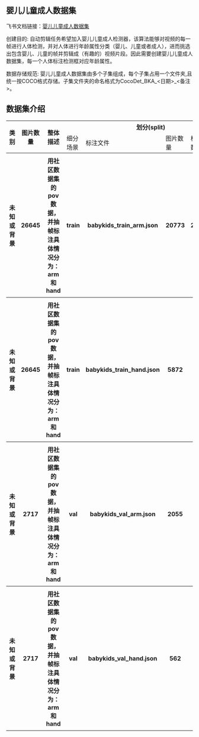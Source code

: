 
## 婴儿儿童成人数据集
飞书文档链接：[婴儿儿童成人数据集 ](https://arashivision.feishu.cn/wiki/wikcnmfFwYR7LFcIvLiamR1UQze)  


创建目的: 自动剪辑任务希望加入婴儿儿童成人检测器，该算法能够对视频的每一帧进行人体检测，并对人体进行年龄属性分类（婴儿、儿童或者成人），进而挑选出包含婴儿、儿童的帧并剪辑成（有趣的）视频片段。因此需要创建婴儿儿童成人数据集，每一个人体标注检测框对应年龄属性。

数据存储规范: 婴儿儿童成人数据集由多个子集组成，每个子集占用一个文件夹,且统一按COCO格式存储。子集文件夹的命名格式为CocoDet_BKA_<日期>_<备注>。

## 数据集介绍

<table>
    <tr>
        <th rowspan="2"> 类别 </th> 
        <th rowspan="2"> 图片数量 </th> 
        <th rowspan="2"> 整体描述 </th> 
        <th colspan="5"> 划分(split) </th>  
    </tr>
    <tr> 
        <td> 细分场景 </td>
        <td> 标注文件 </td>
        <td> 图片数量 </td>
        <td> 检测框数量 </td>
        <td> 细分描述 </td>
    </tr>
    <tr> 
        <th> 未知或背景   </th>  
        <th> 26645 </th> 
        <th> 用社区数据集的pov数据，并抽帧标注具体情况分为：arm和hand  </th> 
        <th> train   </th> 
        <th> babykids_train_arm.json   </th>  
        <th> 20773 </th> 
        <th> 26562 </th> 
        <th> 手臂pov训练样本 
成人检测框数量：0
婴儿检测框数量：0
儿童检测框数量：0
未知类检测框数量：26562 </th>   
    </tr>
    <tr> 
        <th> 未知或背景   </th>  
        <th> 26645 </th> 
        <th> 用社区数据集的pov数据，并抽帧标注具体情况分为：arm和hand  </th> 
        <th> train   </th> 
        <th> babykids_train_hand.json  </th>  
        <th> 5872 </th> 
        <th> 7279 </th> 
        <th> 手部pov训练样本 
成人检测框数量：0
婴儿检测框数量：0
儿童检测框数量：0
未知类检测框数量：7279 </th>   
    </tr>
    <tr> 
        <th> 未知或背景   </th>  
        <th> 2717 </th> 
        <th> 用社区数据集的pov数据，并抽帧标注具体情况分为：arm和hand  </th> 
        <th> val   </th> 
        <th> babykids_val_arm.json   </th>  
        <th> 2055 </th> 
        <th> 2849 </th> 
        <th> 手臂pov测试样本 
成人检测框数量：0
婴儿检测框数量：0
儿童检测框数量：0
未知类检测框数量：2849 </th>   
    </tr>
    <tr> 
        <th> 未知或背景   </th>  
        <th> 2717 </th> 
        <th> 用社区数据集的pov数据，并抽帧标注具体情况分为：arm和hand  </th> 
        <th> val   </th> 
        <th> babykids_val_hand.json  </th>  
        <th> 562 </th> 
        <th> 741 </th> 
        <th> 手部pov测试样本 
成人检测框数量：0
婴儿检测框数量：0
儿童检测框数量：0
未知类检测框数量：562 </th>   
    </tr>
</table>
